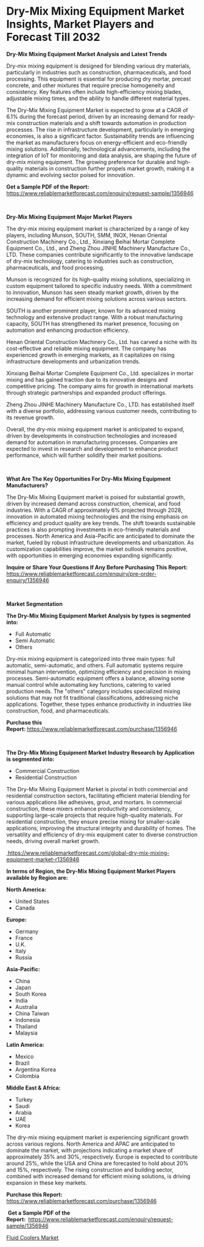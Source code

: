 <p><h1>Dry-Mix Mixing Equipment Market Insights, Market Players and Forecast Till 2032</h1></p><p><strong>Dry-Mix Mixing Equipment Market Analysis and Latest Trends</strong></p>
<p><p>Dry-mix mixing equipment is designed for blending various dry materials, particularly in industries such as construction, pharmaceuticals, and food processing. This equipment is essential for producing dry mortar, precast concrete, and other mixtures that require precise homogeneity and consistency. Key features often include high-efficiency mixing blades, adjustable mixing times, and the ability to handle different material types.</p><p>The Dry-Mix Mixing Equipment Market is expected to grow at a CAGR of 6.1% during the forecast period, driven by an increasing demand for ready-mix construction materials and a shift towards automation in production processes. The rise in infrastructure development, particularly in emerging economies, is also a significant factor. Sustainability trends are influencing the market as manufacturers focus on energy-efficient and eco-friendly mixing solutions. Additionally, technological advancements, including the integration of IoT for monitoring and data analysis, are shaping the future of dry-mix mixing equipment. The growing preference for durable and high-quality materials in construction further propels market growth, making it a dynamic and evolving sector poised for innovation.</p></p>
<p><strong>Get a Sample PDF of the Report:&nbsp;</strong> <a href="https://www.reliablemarketforecast.com/enquiry/request-sample/1356946?utm_campaign=3307&utm_medium=2&utm_source=Github&utm_content=ia&utm_term=11042025&utm_id=dry-mix-mixing-equipment">https://www.reliablemarketforecast.com/enquiry/request-sample/1356946</a></p>
<p>&nbsp;</p>
<p><strong>Dry-Mix Mixing Equipment Major Market Players</strong></p>
<p><p>The dry-mix mixing equipment market is characterized by a range of key players, including Munson, SOUTH, SMM, INOX, Henan Oriental Construction Machinery Co., Ltd., Xinxiang Beihai Mortar Complete Equipment Co., Ltd., and Zheng Zhou JINHE Machinery Manufacture Co., LTD. These companies contribute significantly to the innovative landscape of dry-mix technology, catering to industries such as construction, pharmaceuticals, and food processing.</p><p>Munson is recognized for its high-quality mixing solutions, specializing in custom equipment tailored to specific industry needs. With a commitment to innovation, Munson has seen steady market growth, driven by the increasing demand for efficient mixing solutions across various sectors. </p><p>SOUTH is another prominent player, known for its advanced mixing technology and extensive product range. With a robust manufacturing capacity, SOUTH has strengthened its market presence, focusing on automation and enhancing production efficiency. </p><p>Henan Oriental Construction Machinery Co., Ltd. has carved a niche with its cost-effective and reliable mixing equipment. The company has experienced growth in emerging markets, as it capitalizes on rising infrastructure developments and urbanization trends.</p><p>Xinxiang Beihai Mortar Complete Equipment Co., Ltd. specializes in mortar mixing and has gained traction due to its innovative designs and competitive pricing. The company aims for growth in international markets through strategic partnerships and expanded product offerings.</p><p>Zheng Zhou JINHE Machinery Manufacture Co., LTD. has established itself with a diverse portfolio, addressing various customer needs, contributing to its revenue growth.</p><p>Overall, the dry-mix mixing equipment market is anticipated to expand, driven by developments in construction technologies and increased demand for automation in manufacturing processes. Companies are expected to invest in research and development to enhance product performance, which will further solidify their market positions.</p></p>
<p>&nbsp;</p>
<p><strong>What Are The Key Opportunities For Dry-Mix Mixing Equipment Manufacturers?</strong></p>
<p><p>The Dry-Mix Mixing Equipment market is poised for substantial growth, driven by increased demand across construction, chemical, and food industries. With a CAGR of approximately 6% projected through 2028, innovation in automated mixing technologies and the rising emphasis on efficiency and product quality are key trends. The shift towards sustainable practices is also prompting investments in eco-friendly materials and processes. North America and Asia-Pacific are anticipated to dominate the market, fueled by robust infrastructure developments and urbanization. As customization capabilities improve, the market outlook remains positive, with opportunities in emerging economies expanding significantly.</p></p>
<p><strong>Inquire or Share Your Questions If Any Before Purchasing This Report:</strong> <a href="https://www.reliablemarketforecast.com/enquiry/pre-order-enquiry/1356946?utm_campaign=3307&utm_medium=2&utm_source=Github&utm_content=ia&utm_term=11042025&utm_id=dry-mix-mixing-equipment">https://www.reliablemarketforecast.com/enquiry/pre-order-enquiry/1356946</a></p>
<p>&nbsp;</p>
<p><strong>Market Segmentation</strong></p>
<p><strong>The Dry-Mix Mixing Equipment Market Analysis by types is segmented into:</strong></p>
<p><ul><li>Full Automatic</li><li>Semi Automatic</li><li>Others</li></ul></p>
<p><p>Dry-mix mixing equipment is categorized into three main types: full automatic, semi-automatic, and others. Full automatic systems require minimal human intervention, optimizing efficiency and precision in mixing processes. Semi-automatic equipment offers a balance, allowing some manual control while automating key functions, catering to varied production needs. The "others" category includes specialized mixing solutions that may not fit traditional classifications, addressing niche applications. Together, these types enhance productivity in industries like construction, food, and pharmaceuticals.</p></p>
<p><strong>Purchase this Report:&nbsp;</strong><a href="https://www.reliablemarketforecast.com/purchase/1356946?utm_campaign=3307&utm_medium=2&utm_source=Github&utm_content=ia&utm_term=11042025&utm_id=dry-mix-mixing-equipment">https://www.reliablemarketforecast.com/purchase/1356946</a></p>
<p>&nbsp;</p>
<p><strong>The Dry-Mix Mixing Equipment Market Industry Research by Application is segmented into:</strong></p>
<p><ul><li>Commercial Construction</li><li>Residential Construction</li></ul></p>
<p><p>The Dry-Mix Mixing Equipment Market is pivotal in both commercial and residential construction sectors, facilitating efficient material blending for various applications like adhesives, grout, and mortars. In commercial construction, these mixers enhance productivity and consistency, supporting large-scale projects that require high-quality materials. For residential construction, they ensure precise mixing for smaller-scale applications, improving the structural integrity and durability of homes. The versatility and efficiency of dry-mix equipment cater to diverse construction needs, driving overall market growth.</p></p>
<p><a href="https://www.reliablemarketforecast.com/global-dry-mix-mixing-equipment-market-r1356946?utm_campaign=3307&utm_medium=2&utm_source=Github&utm_content=ia&utm_term=11042025&utm_id=dry-mix-mixing-equipment">&nbsp;https://www.reliablemarketforecast.com/global-dry-mix-mixing-equipment-market-r1356946</a></p>
<p><strong>In terms of Region, the Dry-Mix Mixing Equipment Market Players available by Region are:</strong></p>
<p>
    <p> <strong> North America: </strong>
        <ul>
            <li>United States</li>
            <li>Canada</li>
        </ul>
        </p> 
    <p> <strong> Europe: </strong>
        <ul>
            <li>Germany</li>
            <li>France</li>
            <li>U.K.</li>
            <li>Italy</li>
            <li>Russia</li>
        </ul>
        </p> 
    <p> <strong> Asia-Pacific: </strong>
        <ul>
            <li>China</li>
            <li>Japan</li>
            <li>South Korea</li>
            <li>India</li>
            <li>Australia</li>
            <li>China Taiwan</li>
            <li>Indonesia</li>
            <li>Thailand</li>
            <li>Malaysia</li>
        </ul>
        </p> 
    <p> <strong> Latin America: </strong>
        <ul>
            <li>Mexico</li>
            <li>Brazil</li>
            <li>Argentina Korea</li>
            <li>Colombia</li>
        </ul>
        </p> 
    <p> <strong> Middle East & Africa: </strong>
        <ul>
            <li>Turkey</li>
            <li>Saudi</li>
            <li>Arabia</li>
            <li>UAE</li>
            <li>Korea</li>
        </ul>
    </p>
    </p>
<p><p>The dry-mix mixing equipment market is experiencing significant growth across various regions. North America and APAC are anticipated to dominate the market, with projections indicating a market share of approximately 35% and 30%, respectively. Europe is expected to contribute around 25%, while the USA and China are forecasted to hold about 20% and 15%, respectively. The rising construction and building sector, combined with increased demand for efficient mixing solutions, is driving expansion in these key markets.</p></p>
<p><strong>Purchase this Report: </strong><a href="https://www.reliablemarketforecast.com/purchase/1356946?utm_campaign=3307&utm_medium=2&utm_source=Github&utm_content=ia&utm_term=11042025&utm_id=dry-mix-mixing-equipment">https://www.reliablemarketforecast.com/purchase/1356946</a></p>
<p>&nbsp;<strong>Get a Sample PDF of the Report:&nbsp;&nbsp;</strong><a href="https://www.reliablemarketforecast.com/enquiry/request-sample/1356946?utm_campaign=3307&utm_medium=2&utm_source=Github&utm_content=ia&utm_term=11042025&utm_id=dry-mix-mixing-equipment">https://www.reliablemarketforecast.com/enquiry/request-sample/1356946</a></p>
<p><strong></strong></p>
<p><p><a href="https://github.com/djarixneoza/Market-Research-Report-List-1/blob/main/fluid-coolers-market.md?utm_campaign=3307&utm_medium=2&utm_source=Github&utm_content=ia&utm_term=11042025&utm_id=dry-mix-mixing-equipment">Fluid Coolers Market</a></p></p>